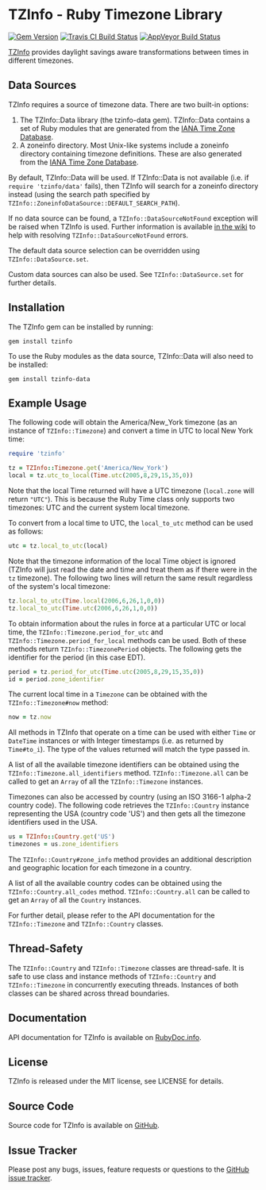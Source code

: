 TZInfo - Ruby Timezone Library
==============================

[![Gem Version](https://badge.fury.io/rb/tzinfo.svg)](https://badge.fury.io/rb/tzinfo) [![Travis CI Build Status](https://travis-ci.org/tzinfo/tzinfo.svg?branch=master)](https://travis-ci.org/tzinfo/tzinfo) [![AppVeyor Build Status](https://ci.appveyor.com/api/projects/status/btinuu4g8sdachj3/branch/master?svg=true)](https://ci.appveyor.com/project/philr/tzinfo/branch/master)

[TZInfo](https://tzinfo.github.io) provides daylight savings aware
transformations between times in different timezones.


Data Sources
------------

TZInfo requires a source of timezone data. There are two built-in options:

1. The TZInfo::Data library (the tzinfo-data gem). TZInfo::Data contains a set
   of Ruby modules that are generated from the [IANA Time Zone Database](http://www.iana.org/time-zones).
2. A zoneinfo directory. Most Unix-like systems include a zoneinfo directory
   containing timezone definitions. These are also generated from the
   [IANA Time Zone Database](https://www.iana.org/time-zones).

By default, TZInfo::Data will be used. If TZInfo::Data is not available (i.e.
if `require 'tzinfo/data'` fails), then TZInfo will search for a zoneinfo
directory instead (using the search path specified by
`TZInfo::ZoneinfoDataSource::DEFAULT_SEARCH_PATH`).

If no data source can be found, a `TZInfo::DataSourceNotFound` exception will be
raised when TZInfo is used. Further information is available
[in the wiki](https://tzinfo.github.io/datasourcenotfound) to help with
resolving `TZInfo::DataSourceNotFound` errors.

The default data source selection can be overridden using
`TZInfo::DataSource.set`.

Custom data sources can also be used. See `TZInfo::DataSource.set` for
further details.


Installation
------------

The TZInfo gem can be installed by running:

```
gem install tzinfo
```

To use the Ruby modules as the data source, TZInfo::Data will also need to be
installed:

```
gem install tzinfo-data
```

Example Usage
-------------

The following code will obtain the America/New_York timezone (as an instance
of `TZInfo::Timezone`) and convert a time in UTC to local New York time:

```ruby
require 'tzinfo'

tz = TZInfo::Timezone.get('America/New_York')
local = tz.utc_to_local(Time.utc(2005,8,29,15,35,0))
```

Note that the local Time returned will have a UTC timezone (`local.zone` will
return `"UTC"`). This is because the Ruby Time class only supports two timezones:
UTC and the current system local timezone.

To convert from a local time to UTC, the `local_to_utc` method can be used as
follows:

```ruby
utc = tz.local_to_utc(local)
```

Note that the timezone information of the local Time object is ignored (TZInfo
will just read the date and time and treat them as if there were in the `tz`
timezone). The following two lines will return the same result regardless of
the system's local timezone:

```ruby
tz.local_to_utc(Time.local(2006,6,26,1,0,0))
tz.local_to_utc(Time.utc(2006,6,26,1,0,0))
```

To obtain information about the rules in force at a particular UTC or local
time, the `TZInfo::Timezone.period_for_utc` and
`TZInfo::Timezone.period_for_local` methods can be used. Both of these methods
return `TZInfo::TimezonePeriod` objects. The following gets the identifier for
the period (in this case EDT).

```ruby
period = tz.period_for_utc(Time.utc(2005,8,29,15,35,0))
id = period.zone_identifier
```

The current local time in a `Timezone` can be obtained with the
`TZInfo::Timezone#now` method:

```ruby
now = tz.now
```

All methods in TZInfo that operate on a time can be used with either `Time` or
`DateTime` instances or with Integer timestamps (i.e. as returned by
`Time#to_i`). The type of the values returned will match the type passed in.

A list of all the available timezone identifiers can be obtained using the
`TZInfo::Timezone.all_identifiers` method. `TZInfo::Timezone.all` can be called
to get an `Array` of all the `TZInfo::Timezone` instances.

Timezones can also be accessed by country (using an ISO 3166-1 alpha-2 country
code). The following code retrieves the `TZInfo::Country` instance representing
the USA (country code 'US') and then gets all the timezone identifiers used in
the USA.

```ruby
us = TZInfo::Country.get('US')
timezones = us.zone_identifiers
```

The `TZInfo::Country#zone_info` method provides an additional description and
geographic location for each timezone in a country.

A list of all the available country codes can be obtained using the
`TZInfo::Country.all_codes` method. `TZInfo::Country.all` can be called to get
an `Array` of all the `Country` instances.

For further detail, please refer to the API documentation for the
`TZInfo::Timezone` and `TZInfo::Country` classes.


Thread-Safety
-------------

The `TZInfo::Country` and `TZInfo::Timezone` classes are thread-safe. It is safe
to use class and instance methods of `TZInfo::Country` and `TZInfo::Timezone` in
concurrently executing threads. Instances of both classes can be shared across
thread boundaries.


Documentation
-------------

API documentation for TZInfo is available on [RubyDoc.info](http://rubydoc.info/gems/tzinfo/).


License
-------

TZInfo is released under the MIT license, see LICENSE for details.


Source Code
-----------

Source code for TZInfo is available on [GitHub](https://github.com/tzinfo/tzinfo).


Issue Tracker
-------------

Please post any bugs, issues, feature requests or questions to the
[GitHub issue tracker](https://github.com/tzinfo/tzinfo/issues).
